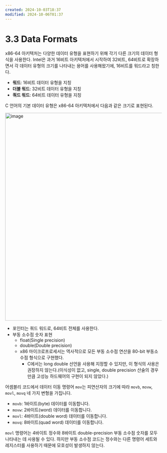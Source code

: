 ```yaml
---
created: 2024-10-03T18:37
modified: 2024-10-06T01:37
---
```

# 3.3 Data Formats

x86-64 아키텍처는 다양한 데이터 유형을 표현하기 위해 각기 다른 크기의 데이터 형식을 사용한다. Intel은 과거 16비트 아키텍처에서 시작하여 32비트, 64비트로 확장하면서 각 데이터 유형의 크기를 나타내는 용어를 사용해왔기에, 16비트를 워드라고 칭한다.

- **워드**: 16비트 데이터 유형을 지칭
- **더블 워드**: 32비트 데이터 유형을 지칭
- **쿼드 워드**: 64비트 데이터 유형을 지칭

C 언어의 기본 데이터 유형은 x86-64 아키텍처에서 다음과 같은 크기로 표현된다.

<img width="668" alt="image" src="https://github.com/user-attachments/assets/2160dd2b-69c1-4e0e-aaa2-b1b762b8f006">

- 포인터는 쿼드 워드로, 64비트 전체를 사용한다.
- 부동 소수점 숫자 표현
	- float(Single precision)
	- double(Double precision)
	- x86 마이크로프로세서는 역사적으로 모든 부동 소수점 연산을 80-bit 부동소수점 형식으로 구현했다. 
		- C에서는 long double 선언을 사용해 지정할 수 있지만, 이 형식의 사용은 권장하지 않는다.(이식성이 없고, single, double precision 산술의 경우만큼 고성능 하드웨어의 구현이 되지 않았다.)

어셈블리 코드에서 데이터 이동 명령어 `mov`는 피연산자의 크기에 따라 `movb`, `movw`, `movl`, `movq` 네 가지 변형을 가집니다.

- `movb`: 1바이트(byte) 데이터를 이동합니다.
- `movw`: 2바이트(word) 데이터를 이동합니다.
- `movl`: 4바이트(double word) 데이터를 이동합니다.
- `movq`: 8바이트(quad word) 데이터를 이동합니다.

`movl` 명령어는 4바이트 정수와 8바이트 double-precision 부동 소수점 숫자를 모두 나타내는 데 사용될 수 있다. 하지만 부동 소수점 코드는 정수와는 다른 명령어 세트와 레지스터를 사용하기 때문에 모호성이 발생하지 않는다.

